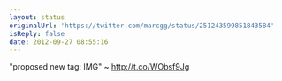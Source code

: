 ```yaml
---
layout: status
originalUrl: 'https://twitter.com/marcgg/status/251243599851843584'
isReply: false
date: 2012-09-27 08:55:16
---
```


"proposed new tag: IMG" ~ http://t.co/WObsf9Jg
